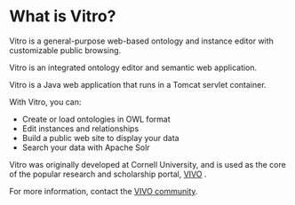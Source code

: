 # What is Vitro?
Vitro is a general-purpose web-based ontology and instance editor with customizable public browsing. 

Vitro is an integrated ontology editor and semantic web application.

Vitro is a Java web application that runs in a Tomcat servlet container.

With Vitro, you can:
* Create or load ontologies in OWL format
* Edit instances and relationships
* Build a public web site to display your data
* Search your data with Apache Solr

Vitro was originally developed at Cornell University, and is used as the core of the popular
research and scholarship portal, [VIVO](http://vivoweb.org) .

For more information, contact the [VIVO community](http://vivoweb.org/contact).

